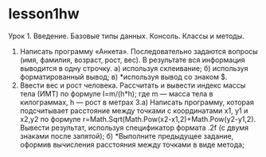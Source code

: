 # lesson1hw
Урок 1. Введение. Базовые типы данных. Консоль. Классы и методы.
1. Написать программу «Анкета». Последовательно задаются вопросы (имя, фамилия, возраст, рост, вес). В результате вся информация выводится в одну строчку.
а) используя склеивание;
б) используя форматированный вывод;
в) *используя вывод со знаком $.
2. Ввести вес и рост человека. Рассчитать и вывести индекс массы тела (ИМТ) по формуле I=m/(h*h); где m — масса тела в килограммах, h — рост в метрах
3.а) Написать программу, которая подсчитывает расстояние между точками с координатами x1, y1 и x2,y2 по формуле r=Math.Sqrt(Math.Pow(x2-x1,2)+Math.Pow(y2-y1,2). Вывести результат, используя спецификатор формата .2f (с двумя знаками после запятой);
б) *Выполните предыдущее задание, оформив вычисления расстояния между точками в виде метода;
